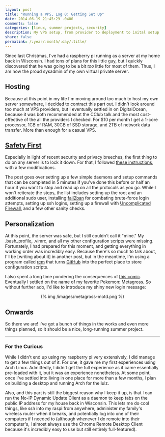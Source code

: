 ```yaml
---
layout: post
title: "Running a VPS, Log 0: Getting Set Up"
date: 2014-06-19 21:45:29 -0400
comments: false
categories: [linux, summer projects, security]
description: My VPS setup, from provider to deployment to inital setup.
share: false
permalink: /:year/:month/:day/:title/
---
```


Since last Christmas, I've had a raspberry pi running as a server at my home back in Wisconsin. I had tons of plans for this little guy, but I quickly discovered that he was going to be a bit _too_ little for most of them. Thus, I am now the proud sysadmin of my own virtual private server. 

<!-- more -->

## Hosting
Because at this point in my life I'm moving around too much to host my own server somewhere, I decided to contract this part out. I didn't look around too much at VPS providers, but I eventually settled in on DigitalOcean, because it was both recommended at the CClub talk and the most cost-effective of the all the providers I checked. For $10 per month I get a 1-core processor, 1GB of RAM, 30GB of SSD storage, and 2TB of network data transfer. More than enough for a casual VPS.

## [Safety First](http://plusbryan.com/my-first-5-minutes-on-a-server-or-essential-security-for-linux-servers)
Especially in light of recent security and privacy breeches, the first thing to do on any server is to lock it down. For that, I followed [these instructions](http://plusbryan.com/my-first-5-minutes-on-a-server-or-essential-security-for-linux-servers), with a few modifications. 

The post goes over setting up a few simple daemons and setup commands that can be completed in 5 minutes if you've done this before or half an hour if you want to stop and read up on all the protocols as you go. While I won't reiterate the steps, the list includes setting up the root and an additional sudo user, installing [fail2ban](http://www.fail2ban.org/wiki/index.php/Main_Page) for combating brute-force login attempts, setting up ssh logins, setting up a firewall with [Uncomplicated Firewall](https://wiki.ubuntu.com/UncomplicatedFirewall), and a few other sanity checks.

## Personalization
At this point, the server was safe, but I still couldn't call it "mine." My .bash_profile, .vimrc, and all my other configuration scripts were missing. Fortunately, I had prepared for this moment, and getting everything in working order was incredibly easy. Because there's so much to talk about, I'll be [writing about it] in another post, but in the meantime, I'm using a program called [rcm](https://github.com/thoughtbot/rcm) that turns [GitHub](https://github.com/jez/dotfiles) into the perfect place to store configuration scripts.

I also spent a long time pondering the consequences of [this comic](http://xkcd.com/910/). Eventually I settled on the name of my favorite Pokemon: Metagross. So without further ado, I'd like to introduce my shiny new login message:

<center>
{% img /images/metagross-motd.png %}
</center>

## Onwards
So there we are! I've got a bunch of things in the works and even more things planned, so it should be a nice, long-running summer project.

- - -
### For the Curious
While I didn't end up using my raspberry pi very extensively, I did manage to get a few things out of it. For one, it gave me my first experiences using Arch Linux. Admittedly, I didn't get the full experience as it came essentially pre-loaded with it, but it was an experience nonetheless. At some point, once I've settled into living in one place for more than a few months, I plan on building a desktop and running Arch for the lulz.

Also, and this part is still the biggest reason why I keep it up, is that I can run the No-IP Dynamic Update Client as a daemon to keep tabs on the public IP address for my house back in Wisconsin. This lets me do cool things, like ssh into my raspi from anywhere, administer my family's wireless router when it breaks, and potentially log into one of their computers if I needed to (although whenever I do remote into their computer's, I almost always use the Chrome Remote Desktop Client because it's incredibly easy to use but still entirely full-featured).
